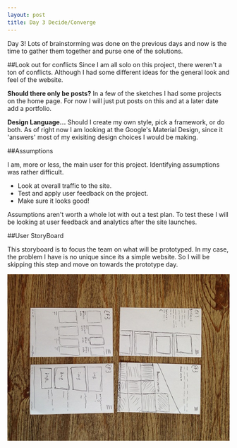```yaml
---
layout: post
title: Day 3 Decide/Converge
---
```


Day 3! Lots of brainstorming was done on the previous days and now is the time to gather them together and purse one of the solutions.

##Look out for conflicts
Since I am all solo on this project, there weren't a ton of conflicts. Although I had some different ideas for the general look and feel of the website.

**Should there only be posts?** In a few of the sketches I had some projects on the home page. For now I will just put posts on this and at a later date add a portfolio.

**Design Language...** Should I create my own style, pick a framework, or do both. As of right now I am looking at the Google's Material Design, since it 'answers' most of my exisiting design choices I would be making.

##Assumptions

I am, more or less, the main user for this project. Identifying assumptions was rather difficult.

* Look at overall traffic to the site.
* Test and apply user feedback on the project.
* Make sure it looks good!

Assumptions aren't worth a whole lot with out a test plan. To test these I will be looking at user feedback and analytics after the site launches.

##User StoryBoard

This storyboard is to focus the team on what will be prototyped. In my case, the problem I have is no unique since its a simple website. So I will be skipping this step and move on towards the prototype day.

![Frank Code Crazy Eight](/img/sketches.jpg)
